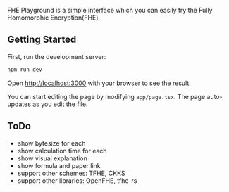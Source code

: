 FHE Playground is a simple interface which you can easily try the Fully Homomorphic Encryption(FHE).

## Getting Started

First, run the development server:

```bash
npm run dev
```

Open [http://localhost:3000](http://localhost:3000) with your browser to see the result.

You can start editing the page by modifying `app/page.tsx`. The page auto-updates as you edit the file.

## ToDo

- show bytesize for each
- show calculation time for each
- show visual explanation
- show formula and paper link
- support other schemes: TFHE, CKKS
- support other libraries: OpenFHE, tfhe-rs